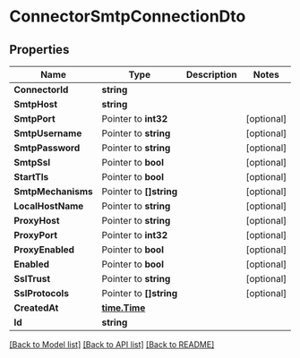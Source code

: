 # ConnectorSmtpConnectionDto

## Properties

Name | Type | Description | Notes
------------ | ------------- | ------------- | -------------
**ConnectorId** | **string** |  | 
**SmtpHost** | **string** |  | 
**SmtpPort** | Pointer to **int32** |  | [optional] 
**SmtpUsername** | Pointer to **string** |  | [optional] 
**SmtpPassword** | Pointer to **string** |  | [optional] 
**SmtpSsl** | Pointer to **bool** |  | [optional] 
**StartTls** | Pointer to **bool** |  | [optional] 
**SmtpMechanisms** | Pointer to **[]string** |  | [optional] 
**LocalHostName** | Pointer to **string** |  | [optional] 
**ProxyHost** | Pointer to **string** |  | [optional] 
**ProxyPort** | Pointer to **int32** |  | [optional] 
**ProxyEnabled** | Pointer to **bool** |  | [optional] 
**Enabled** | Pointer to **bool** |  | [optional] 
**SslTrust** | Pointer to **string** |  | [optional] 
**SslProtocols** | Pointer to **[]string** |  | [optional] 
**CreatedAt** | [**time.Time**](time.Time) |  | 
**Id** | **string** |  | 

[[Back to Model list]](../README#documentation-for-models) [[Back to API list]](../README#documentation-for-api-endpoints) [[Back to README]](../README)



